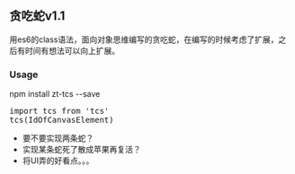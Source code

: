 ## 贪吃蛇v1.1

用es6的class语法，面向对象思维编写的贪吃蛇，在编写的时候考虑了扩展，之后有时间有想法可以向上扩展。

### Usage
npm install zt-tcs --save
<pre>
import tcs from 'tcs'
tcs(IdOfCanvasElement)
</pre>
* 要不要实现两条蛇？
* 实现某条蛇死了散成苹果再复活？
* 将UI弄的好看点。。。
